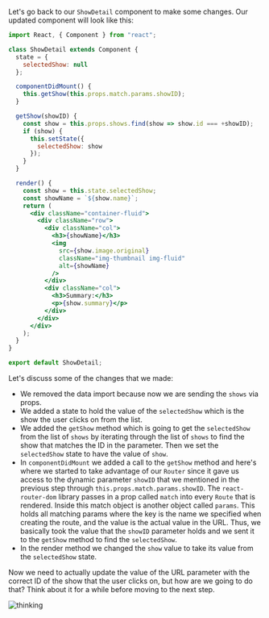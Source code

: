 Let's go back to our `ShowDetail` component to make some changes. Our updated component will look like this:

```jsx
import React, { Component } from "react";

class ShowDetail extends Component {
  state = {
    selectedShow: null
  };

  componentDidMount() {
    this.getShow(this.props.match.params.showID);
  }

  getShow(showID) {
    const show = this.props.shows.find(show => show.id === +showID);
    if (show) {
      this.setState({
        selectedShow: show
      });
    }
  }

  render() {
    const show = this.state.selectedShow;
    const showName = `${show.name}`;
    return (
      <div className="container-fluid">
        <div className="row">
          <div className="col">
            <h3>{showName}</h3>
            <img
              src={show.image.original}
              className="img-thumbnail img-fluid"
              alt={showName}
            />
          </div>
          <div className="col">
            <h3>Summary:</h3>
            <p>{show.summary}</p>
          </div>
        </div>
      </div>
    );
  }
}

export default ShowDetail;
```

Let's discuss some of the changes that we made:

- We removed the data import because now we are sending the `shows` via props.
- We added a state to hold the value of the `selectedShow` which is the show the user clicks on from the list.
- We added the `getShow` method which is going to get the `selectedShow` from the list of `shows` by iterating through the list of `shows` to find the show that matches the ID in the parameter. Then we set the `selectedShow` state to have the value of `show`.
- In `componentDidMount` we added a call to the `getShow` method and here's where we started to take advantage of our `Router` since it gave us access to the dynamic parameter `showID` that we mentioned in the previous step through `this.props.match.params.showID`. The `react-router-dom` library passes in a prop called `match` into every `Route` that is rendered. Inside this match object is another object called `params`. This holds all matching params where the key is the name we specified when creating the route, and the value is the actual value in the URL. Thus, we basically took the value that the `showID` parameter holds and we sent it to the `getShow` method to find the `selectedShow`.
- In the render method we changed the `show` value to take its value from the `selectedShow` state.

Now we need to actually update the value of the URL parameter with the correct ID of the show that the user clicks on, but how are we going to do that? Think about it for a while before moving to the next step.

![thinking](https://media2.giphy.com/media/DfSXiR60W9MVq/giphy.gif)
